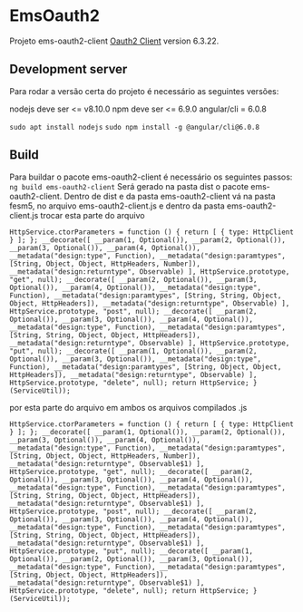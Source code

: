 # EmsOauth2

Projeto ems-oauth2-client [Oauth2 Client](https://github.com/erlangMS/oauth2-client.git) version 6.3.22.

## Development server

Para rodar a versão certa do projeto é necessário as seguintes versões: 

nodejs  deve ser <= v8.10.0
npm deve ser <= 6.9.0
angular/cli  = 6.0.8

`sudo apt install nodejs`
`sudo npm install -g @angular/cli@6.0.8`


## Build

Para buildar o pacote ems-oauth2-client é necessário os seguintes passos:
`ng build ems-oauth2-client`
Será gerado na pasta dist o pacote ems-oauth2-client. Dentro de dist e da pasta ems-oauth2-client vá na pasta fesm5, no arquivo ems-oauth2-client.js e dentro da pasta ems-oauth2-client.js trocar esta parte do arquivo

`HttpService.ctorParameters = function () { return [
        { type: HttpClient }
    ]; };
    __decorate([
        __param(1, Optional()), __param(2, Optional()), __param(3, Optional()), __param(4, Optional()),
        __metadata("design:type", Function),
        __metadata("design:paramtypes", [String, Object, Object, HttpHeaders, Number]),
        __metadata("design:returntype", Observable)
    ], HttpService.prototype, "get", null);
    __decorate([
        __param(2, Optional()), __param(3, Optional()), __param(4, Optional()),
        __metadata("design:type", Function),
        __metadata("design:paramtypes", [String, String, Object, Object, HttpHeaders]),
        __metadata("design:returntype", Observable)
    ], HttpService.prototype, "post", null);
    __decorate([
        __param(2, Optional()), __param(3, Optional()), __param(4, Optional()),
        __metadata("design:type", Function),
        __metadata("design:paramtypes", [String, String, Object, Object, HttpHeaders]),
        __metadata("design:returntype", Observable)
    ], HttpService.prototype, "put", null);
    __decorate([
        __param(1, Optional()), __param(2, Optional()), __param(3, Optional()),
        __metadata("design:type", Function),
        __metadata("design:paramtypes", [String, Object, Object, HttpHeaders]),
        __metadata("design:returntype", Observable)
    ], HttpService.prototype, "delete", null);
    return HttpService;
}(ServiceUtil));`

por esta parte do arquivo em ambos os arquivos compilados .js

`HttpService.ctorParameters = function () { return [
        { type: HttpClient }
    ]; };
    __decorate([
        __param(1, Optional()), __param(2, Optional()), __param(3, Optional()), __param(4, Optional()),
        __metadata("design:type", Function),
        __metadata("design:paramtypes", [String, Object, Object, HttpHeaders, Number]),
        __metadata("design:returntype", Observable$1)
    ], HttpService.prototype, "get", null);
    __decorate([
        __param(2, Optional()), __param(3, Optional()), __param(4, Optional()),
        __metadata("design:type", Function),
        __metadata("design:paramtypes", [String, String, Object, Object, HttpHeaders]),
        __metadata("design:returntype", Observable$1)
    ], HttpService.prototype, "post", null);
    __decorate([
        __param(2, Optional()), __param(3, Optional()), __param(4, Optional()),
        __metadata("design:type", Function),
        __metadata("design:paramtypes", [String, String, Object, Object, HttpHeaders]),
        __metadata("design:returntype", Observable$1)
    ], HttpService.prototype, "put", null);
    __decorate([
        __param(1, Optional()), __param(2, Optional()), __param(3, Optional()),
        __metadata("design:type", Function),
        __metadata("design:paramtypes", [String, Object, Object, HttpHeaders]),
        __metadata("design:returntype", Observable$1)
    ], HttpService.prototype, "delete", null);
    return HttpService;
}(ServiceUtil));`


